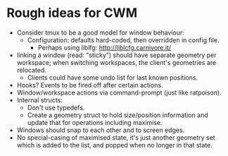 Rough ideas for CWM
===================

* Consider tmux to be a good model for window behaviour:
  * Configuration:  defaults hard-coded, then overridden in config file.
    * Perhaps using liblfg:  http://liblcfg.carnivore.it/
* linking a window (read:  "sticky") should have separate
  geometry per workspace; when switching workspaces, the client's
  geometries are relocated.
  * Clients could have some undo list for last known positions.
* Hooks?  Events to be fired off after certain actions.
*  Window/workspace actions via command-prompt (just like ratpoison).
* Internal structs:
  * Don't use typedefs.
  * Create a geometry struct to hold size/position information and
    update that for operations including maximise.
* Windows should snap to each other and to screen edges.
* No special-casing of maximised state, it's just another geometry set which
  is added to the list, and popped when no longer in that state.
